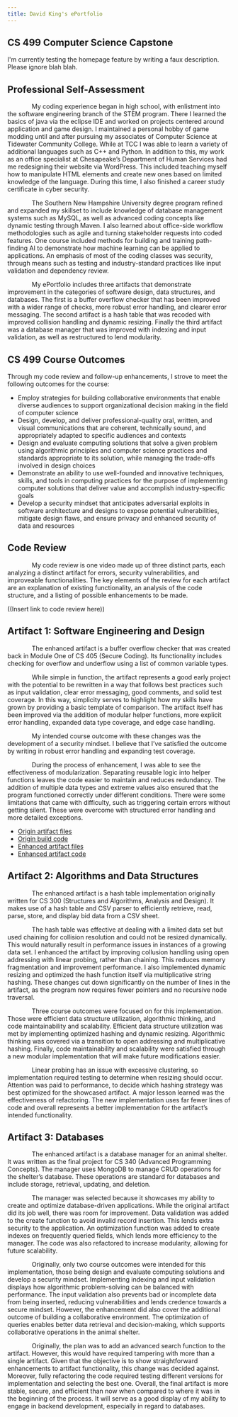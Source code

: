 ```yaml
---
title: David King's ePortfolio
---
```


## CS 499 Computer Science Capstone

I'm currently testing the homepage feature by writing a faux description. Please ignore blah blah.

## Professional Self-Assessment

<p style="text-indent: 55px;">
My coding experience began in high school, with enlistment into the software engineering branch of the STEM program. There I learned the basics of java via the eclipse IDE and worked on projects centered around application and game design. I maintained a personal hobby of game modding until and after pursuing my associates of Computer Science at Tidewater Community College. While at TCC I was able to learn a variety of additional languages such as C++ and Python. In addition to this, my work as an office specialist at Chesapeake’s Department of Human Services had me redesigning their website via WordPress. This included teaching myself how to manipulate HTML elements and create new ones based on limited knowledge of the language. During this time, I also finished a career study certificate in cyber security.
</p>

<p style="text-indent: 55px;">
The Southern New Hampshire University degree program refined and expanded my skillset to include knowledge of database management systems such as MySQL, as well as advanced coding concepts like dynamic testing through Maven. I also learned about office-side workflow methodologies such as agile and turning stakeholder requests into coded features. One course included methods for building and training path-finding AI to demonstrate how machine learning can be applied to applications. An emphasis of most of the coding classes was security, through means such as testing and industry-standard practices like input validation and dependency review.
</p>

<p style="text-indent: 55px;">
My ePortfolio includes three artifacts that demonstrate improvement in the categories of software design, data structures, and databases. The first is a buffer overflow checker that has been improved with a wider range of checks, more robust error handling, and clearer error messaging. The second artifact is a hash table that was recoded with improved collision handling and dynamic resizing. Finally the third artifact was a database manager that was improved with indexing and input validation, as well as restructured to lend modularity.
</p>

## CS 499 Course Outcomes

Through my code review and follow-up enhancements, I strove to meet the following outcomes for the course:

- Employ strategies for building collaborative environments that enable diverse audiences to support organizational decision making in the field of computer science
- Design, develop, and deliver professional-quality oral, written, and visual communications that are coherent, technically sound, and appropriately adapted to specific audiences and contexts
- Design and evaluate computing solutions that solve a given problem using algorithmic principles and computer science practices and standards appropriate to its solution, while managing the trade-offs involved in design choices
- Demonstrate an ability to use well-founded and innovative techniques, skills, and tools in computing practices for the purpose of implementing computer solutions that deliver value and accomplish industry-specific goals
- Develop a security mindset that anticipates adversarial exploits in software architecture and designs to expose potential vulnerabilities, mitigate design flaws, and ensure privacy and enhanced security of data and resources

## Code Review

<p style="text-indent: 55px;">
My code review is one video made up of three distinct parts, each analyzing a distinct artifact for errors, security vulnerabilities, and improveable functionalities. The key elements of the review for each artifact are an explanation of existing functionality, an analysis of the code structure, and a listing of possible enhancements to be made.
</p>

((Insert link to code review here))

## Artifact 1: Software Engineering and Design

<p style="text-indent: 55px;">
The enhanced artifact is a buffer overflow checker that was created back in Module One of CS 405 (Secure Coding). Its functionality includes checking for overflow and underflow using a list of common variable types.
</p>

<p style="text-indent: 55px;">  
While simple in function, the artifact represents a good early project with the potential to be rewritten in a way that follows best practices such as input validation, clear error messaging, good comments, and solid test coverage. In this way, simplicity serves to highlight how my skills have grown by providing a basic template of comparison. The artifact itself has been improved via the addition of modular helper functions, more explicit error handling, expanded data type coverage, and edge case handling.
</p>
  
<p style="text-indent: 55px;">  
My intended course outcome with these changes was the development of a security mindset. I believe that I’ve satisfied the outcome by writing in robust error handling and expanding test coverage.
</p>

<p style="text-indent: 55px;">
During the process of enhancement, I was able to see the effectiveness of modularization. Separating reusable logic into helper functions leaves the code easier to maintain and reduces redundancy. The addition of multiple data types and extreme values also ensured that the program functioned correctly under different conditions. There were some limitations that came with difficulty, such as triggering certain errors without getting silent. These were overcome with structured error handling and more detailed exceptions.
</p>

- [Origin artifact files](https://github.com/DavidRKing2080/ePortfolio-Pages-King/tree/main/Origin%20Artifacts/Origin%20Artifact%201/CS%20405%20Module%201%20Assignment_King)
- [Origin build code](https://github.com/DavidRKing2080/ePortfolio-Pages-King/blob/main/Origin%20Artifacts/Origin%20Artifact%201/CS%20405%20Module%201%20Assignment_King/CS%20405%20Module%201%20Assignment_King.cpp)
- [Enhanced artifact files](https://github.com/DavidRKing2080/ePortfolio-Pages-King/tree/main/Enhanced%20Artifacts/Artifact%201/CS%20405%20Module%201%20Assignment_King)
- [Enhanced artifact code](https://github.com/DavidRKing2080/ePortfolio-Pages-King/blob/main/Enhanced%20Artifacts/Artifact%201/CS%20405%20Module%201%20Assignment_King/CS%20405%20Module%201%20Assignment_King.cpp)

## Artifact 2: Algorithms and Data Structures

<p style="text-indent: 55px;">
The enhanced artifact is a hash table implementation originally written for CS 300 (Structures and Algorithms, Analysis and Design). It makes use of a hash table and CSV parser to efficiently retrieve, read, parse, store, and display bid data from a CSV sheet.
</p>

<p style="text-indent: 55px;">
The hash table was effective at dealing with a limited data set but used chaining for collision resolution and could not be resized dynamically. This would naturally result in performance issues in instances of a growing data set. I enhanced the artifact by improving collusion handling using open addressing with linear probing, rather than chaining. This reduces memory fragmentation and improvement performance. I also implemented dynamic resizing and optimized the hash function itself via multiplicative string hashing. These changes cut down significantly on the number of lines in the artifact, as the program now requires fewer pointers and no recursive node traversal.
</p>

<p style="text-indent: 55px;">
Three course outcomes were focused on for this implementation. Those were efficient data structure utilization, algorithmic thinking, and code maintainability and scalability. Efficient data structure utilization was met by implementing optimized hashing and dynamic resizing. Algorithmic thinking was covered via a transition to open addressing and multiplicative hashing. Finally, code maintainability and scalability were satisfied through a new modular implementation that will make future modifications easier.
</p>

<p style="text-indent: 55px;">
Linear probing has an issue with excessive clustering, so implementation required testing to determine when resizing should occur. Attention was paid to performance, to decide which hashing strategy was best optimized for the showcased artifact. A major lesson learned was the effectiveness of refactoring. The new implementation uses far fewer lines of code and overall represents a better implementation for the artifact’s intended functionality.
</p>

## Artifact 3: Databases

<p style="text-indent: 55px;">
The enhanced artifact is a database manager for an animal shelter. It was written as the final project for CS 340 (Advanced Programming Concepts). The manager uses MongoDB to manage CRUD operations for the shelter’s database. These operations are standard for databases and include storage, retrieval, updating, and deletion.
</p>

<p style="text-indent: 55px;">
The manager was selected because it showcases my ability to create and optimize database-driven applications. While the original artifact did its job well, there was room for improvement. Data validation was added to the create function to avoid invalid record insertion. This lends extra security to the application. An optimization function was added to create indexes on frequently queried fields, which lends more efficiency to the manager. The code was also refactored to increase modularity, allowing for future scalability.
</p>

<p style="text-indent: 55px;">
Originally, only two course outcomes were intended for this implementation, those being design and evaluate computing solutions and develop a security mindset. Implementing indexing and input validation displays how algorithmic problem-solving can be balanced with performance. The input validation also prevents bad or incomplete data from being inserted, reducing vulnerabilities and lends credence towards a secure mindset. However, the enhancement did also cover the additional outcome of building a collaborative environment. The optimization of queries enables better data retrieval and decision-making, which supports collaborative operations in the animal shelter.
</p>

<p style="text-indent: 55px;">
Originally, the plan was to add an advanced search function to the artifact. However, this would have required tampering with more than a single artifact. Given that the objective is to show straightforward enhancements to artifact functionality, this change was decided against. Moreover, fully refactoring the code required testing different versions for implementation and selecting the best one. Overall, the final artifact is more stable, secure, and efficient than now when compared to where it was in the beginning of the process. It will serve as a good display of my ability to engage in backend development, especially in regard to databases.
</p>
